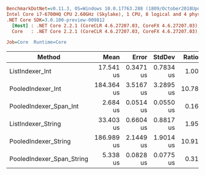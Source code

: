 ``` ini

BenchmarkDotNet=v0.11.3, OS=Windows 10.0.17763.288 (1809/October2018Update/Redstone5)
Intel Core i7-6700HQ CPU 2.60GHz (Skylake), 1 CPU, 8 logical and 4 physical cores
.NET Core SDK=3.0.100-preview-009812
  [Host] : .NET Core 2.2.1 (CoreCLR 4.6.27207.03, CoreFX 4.6.27207.03), 64bit RyuJIT
  Core   : .NET Core 2.2.1 (CoreCLR 4.6.27207.03, CoreFX 4.6.27207.03), 64bit RyuJIT

Job=Core  Runtime=Core  

```
|                    Method |       Mean |     Error |    StdDev | Ratio | RatioSD |
|-------------------------- |-----------:|----------:|----------:|------:|--------:|
|           ListIndexer_Int |  17.541 us | 0.3471 us | 0.7834 us |  1.00 |    0.00 |
|         PooledIndexer_Int | 184.364 us | 3.5167 us | 3.2895 us | 10.78 |    0.45 |
|    PooledIndexer_Span_Int |   2.684 us | 0.0514 us | 0.0550 us |  0.16 |    0.01 |
|        ListIndexer_String |  33.403 us | 0.6604 us | 0.8817 us |  1.95 |    0.09 |
|      PooledIndexer_String | 186.989 us | 2.1449 us | 1.9014 us | 10.91 |    0.41 |
| PooledIndexer_Span_String |   5.338 us | 0.0828 us | 0.0775 us |  0.31 |    0.01 |

